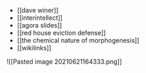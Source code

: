 - [[dave winer]]
- [[interintellect]]
- [[agora slides]]
- [[red house eviction defense]]
- [[the chemical nature of morphogenesis]]
- [[wikilinks]]

![[Pasted image 20210621164333.png]]